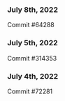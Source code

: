 ### July 8th, 2022

Commit #64288

### July 5th, 2022

Commit #314353


### July 4th, 2022

Commit #72281
